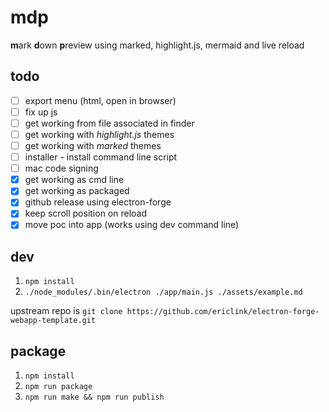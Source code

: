 # mdp
**m**ark **d**own **p**review using marked, highlight.js, mermaid and live reload

## todo
- [ ] export menu (html, open in browser)
- [ ] fix up js
- [ ] get working from file associated in finder
- [ ] get working with *highlight.js* themes
- [ ] get working with *marked* themes
- [ ] installer - install command line script
- [ ] mac code signing
- [x] get working as cmd line
- [x] get working as packaged
- [x] github release using electron-forge
- [x] keep scroll position on reload
- [x] move poc into app (works using dev command line)

## dev
1. `npm install`
1. `./node_modules/.bin/electron ./app/main.js ./assets/example.md`

upstream repo is `git clone https://github.com/ericlink/electron-forge-webapp-template.git`

## package
1. `npm install`
1. `npm run package`
1. `npm run make && npm run publish`

